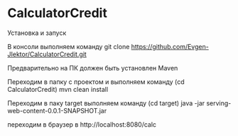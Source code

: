 # CalculatorCredit

Установка и запуск

В консоли выполняем команду
git clone https://github.com/Evgen-JIektor/CalculatorCredit.git

Предварительно на ПК должен быть установлен Maven

Переходим в папку с проектом и выполняем команду (cd CalculatorCredit)
mvn clean install

Переходим в паку target выполняем команду (cd target)
java -jar serving-web-content-0.0.1-SNAPSHOT.jar

переходим в браузер в http://localhost:8080/calc
